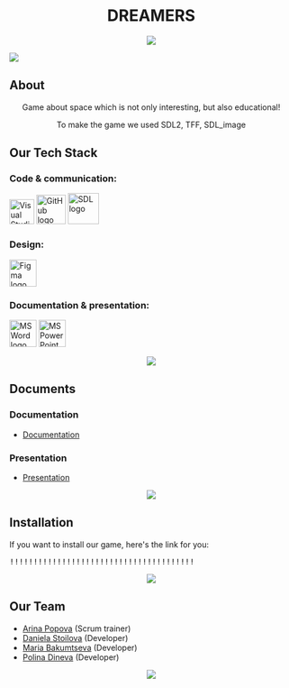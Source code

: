 <h1 align="center">DREAMERS</h1>

<p align="center">
    <img src="https://media.discordapp.net/attachments/1202314715636961413/1210645348129701948/DREAMERS_.png?ex=65eb5057&is=65d8db57&hm=df59c9b746a474265dc57da69ef657ab96ccd2f42cfe077ac042f64757bc204d&=&format=webp&quality=lossless&width=600&height=600">
</p>
<img src="https://cdn.discordapp.com/attachments/1103246649075171390/1116130271583031347/line-light.jpg"/>

##  About
<p align="center">Game about space which is not only interesting, but also educational!</p>
<p align="center">To make the game we used SDL2, TFF, SDL_image</p>
<p align="center">
    <https://media.discordapp.net/attachments/1202314715636961413/1210645348129701948/DREAMERS_.png?ex=65eb5057&is=65d8db57&hm=df59c9b746a474265dc57da69ef657ab96ccd2f42cfe077ac042f64757bc204d&=&format=webp&quality=lossless&width=600&height=600img src="https://cdn.discordapp.com/attachments/1103246649075171390/1116130271583031347/line-light.jpg"/>
</p>

##  Our Tech Stack
### Code & communication:
<p align="left">
    <a href="https://visualstudio.microsoft.com/vs/"><img src="https://upload.wikimedia.org/wikipedia/commons/thumb/5/59/Visual_Studio_Icon_2019.svg/1030px-Visual_Studio_Icon_2019.svg.png" alt="Visual Studio 2022 logo" width=44px /></a>
    <a href="https://github.com/"><img src="https://img.icons8.com/nolan/344/github.png" alt="GitHub logo" width=52px /></a>
    <a href="https://github.com/"><img src="https://tr0ll.net/libsdl/contest/pictures/ArneClaus.gif" alt="SDL logo" width=55px /></a>
</p>

### Design:
<p align="left">
    <a href="https://www.figma.com/"><img src="https://img.icons8.com/color/344/figma--v1.png" alt="Figma logo" width=48px/></a>
</p>

### Documentation & presentation:
<p align="left">
    <a href="https://www.microsoft.com/en-ww/microsoft-365/word"><img src="https://img.icons8.com/color/344/ms-word.png" alt="MS Word logo" width=48px /></a>
    <a href="https://www.microsoft.com/en-ww/microsoft-365/powerpoint"><img src="https://img.icons8.com/color/344/ms-powerpoint.png" alt="MS PowerPoint logo" width=48px /></a>
</p>

<p align="center">
    <img src="https://cdn.discordapp.com/attachments/1103246649075171390/1116130271583031347/line-light.jpg"/>
</p>

##  Documents

### Documentation
  - <a href = "11111111111111111111111111111111111111">Documentation</a>
### Presentation
  - <a href = "https://codingburgas-my.sharepoint.com/:p:/g/personal/aapopova22_codingburgas_bg/EQ6lAgHxswJOusdtNMPSHzkBCaPM4jSzGDxgINdEflQ-MQ?e=UGmLKZ">Presentation</a>

<p align="center">
    <img src="https://cdn.discordapp.com/attachments/1103246649075171390/1116130271583031347/line-light.jpg"/>
</p>

##  Installation

If you want to install our game, here's the link for you:
<pre>!!!!!!!!!!!!!!!!!!!!!!!!!!!!!!!!!!!!!!!</pre>

<p align="center">
    <img src="https://cdn.discordapp.com/attachments/1103246649075171390/1116130271583031347/line-light.jpg"/>
</p>

##  Our Team

- <a href = "https://github.com/AAPopova22">Arina Popova</a> (Scrum trainer)
- <a href = "https://github.com/DDStoilova22">Daniela Stoilova</a> (Developer)
- <a href = "https://github.com/MSBkumtseva22">Maria Bakumtseva</a> (Developer)
- <a href = "https://github.com/PDDineva22">Polina Dineva</a> (Developer)

<p align="center">
    <img src="https://cdn.discordapp.com/attachments/1103246649075171390/1116130271583031347/line-light.jpg"/>
